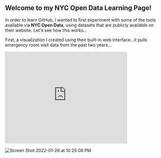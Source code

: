 ## Welcome to my NYC Open Data Learning Page!

In order to learn GitHub, I wanted to first experiment with some of the tools available via **NYC Open Data**, using datasets that are publicly available on their website. 
Let's see how this works...

First, a visualization I created using their built-in web interface...it pulls emergency room visit data from the past two years...

<iframe allow="geolocation" src="https://data.cityofnewyork.us/dataset/ER-Visits-vs-Admissions-Mar20-Jan22/2c4t-s5e9/embed?width=400&height=300" width="400" height="300" style="border:0; padding: 0; margin: 0;"></iframe>


![Screen Shot 2022-01-26 at 10 25 08 PM](https://user-images.githubusercontent.com/96954499/151286788-87b82f24-8dbd-4fb8-96f0-36c4f6f19668.png)
